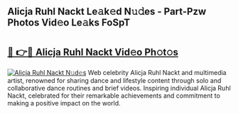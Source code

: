 ## Alicja Ruhl Nackt Le𝚊k𝚎d N𝚞𝚍es - Part-Pzw Photos Vid𝚎o Le𝚊ks FoSpT

# <h2><a href="http://fb2x698.evod.top/?m=Alicja+Ruhl+Nackt">🔗 👉🔴 Alicja Ruhl Nackt Vid𝚎o Ph𝚘t𝚘s</a></h2>

[![Alicja Ruhl Nackt N𝚞d𝚎s](https://i.imgur.com/8V9OHl7.gif)](http://fb2x698.evod.top/?m=Alicja+Ruhl+Nackt)
Web celebrity Alicja Ruhl Nackt and multimedia artist, renowned for sharing dance and lifestyle content through solo and collaborative dance routines and brief videos. Inspiring individual Alicja Ruhl Nackt, celebrated for their remarkable achievements and commitment to making a positive impact on the world. 
